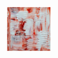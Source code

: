  <img align="left" src="https://github.com/dylan4d/dylan4d/blob/main/steve-johnson-g72F3RoCvwM-unsplash.jpg" width = 100 height = 100>
